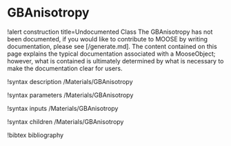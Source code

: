 <!-- MOOSE Documentation Stub: Remove this when content is added. -->

# GBAnisotropy

!alert construction title=Undocumented Class
The GBAnisotropy has not been documented, if you would like to contribute to MOOSE by
writing documentation, please see [/generate.md]. The content contained on this page explains
the typical documentation associated with a MooseObject; however, what is contained is ultimately
determined by what is necessary to make the documentation clear for users.

!syntax description /Materials/GBAnisotropy

!syntax parameters /Materials/GBAnisotropy

!syntax inputs /Materials/GBAnisotropy

!syntax children /Materials/GBAnisotropy

!bibtex bibliography
